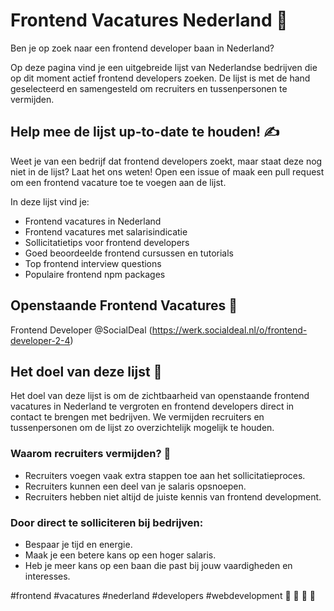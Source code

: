 # Frontend Vacatures Nederland 🤖
Ben je op zoek naar een frontend developer baan in Nederland?

Op deze pagina vind je een uitgebreide lijst van Nederlandse bedrijven die op dit moment actief frontend developers zoeken. De lijst is met de hand geselecteerd en samengesteld om recruiters en tussenpersonen te vermijden.

## Help mee de lijst up-to-date te houden! ✍️
Weet je van een bedrijf dat frontend developers zoekt, maar staat deze nog niet in de lijst? Laat het ons weten! Open een issue of maak een pull request om een frontend vacature toe te voegen aan de lijst.

In deze lijst vind je:

- Frontend vacatures in Nederland
- Frontend vacatures met salarisindicatie
- Sollicitatietips voor frontend developers
- Goed beoordeelde frontend cursussen en tutorials
- Top frontend interview questions
- Populaire frontend npm packages

## Openstaande Frontend Vacatures 💼
Frontend Developer @SocialDeal (https://werk.socialdeal.nl/o/frontend-developer-2-4)

## Het doel van deze lijst 🚀
Het doel van deze lijst is om de zichtbaarheid van openstaande frontend vacatures in Nederland te vergroten en frontend developers direct in contact te brengen met bedrijven. We vermijden recruiters en tussenpersonen om de lijst zo overzichtelijk mogelijk te houden.

### Waarom recruiters vermijden? 🤝

- Recruiters voegen vaak extra stappen toe aan het sollicitatieproces.
- Recruiters kunnen een deel van je salaris opsnoepen.
- Recruiters hebben niet altijd de juiste kennis van frontend development.

### Door direct te solliciteren bij bedrijven: 

- Bespaar je tijd en energie.
- Maak je een betere kans op een hoger salaris.
- Heb je meer kans op een baan die past bij jouw vaardigheden en interesses.

#frontend #vacatures #nederland #developers #webdevelopment 💼 🤝 📢 🚀

